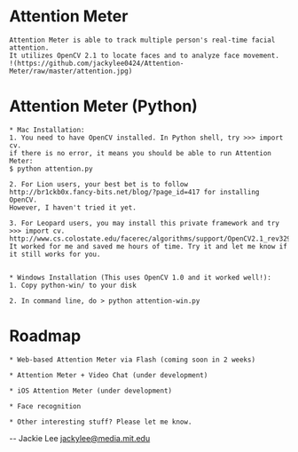Attention Meter
===============

	Attention Meter is able to track multiple person's real-time facial attention.
	It utilizes OpenCV 2.1 to locate faces and to analyze face movement.
	!(https://github.com/jackylee0424/Attention-Meter/raw/master/attention.jpg)

Attention Meter (Python)
===============

	* Mac Installation:
	1. You need to have OpenCV installed. In Python shell, try >>> import cv.
	if there is no error, it means you should be able to run Attention Meter: 
	$ python attention.py
	
	2. For Lion users, your best bet is to follow 
	http://br1ckb0x.fancy-bits.net/blog/?page_id=417 for installing OpenCV. 		
	However, I haven't tried it yet.

	3. For Leopard users, you may install this private framework and try 
	>>> import cv. http://www.cs.colostate.edu/facerec/algorithms/support/OpenCV2.1_rev3291_MacOS10.6.pkg 
	It worked for me and saved me hours of time. Try it and let me know if 	it still works for you. 


	* Windows Installation (This uses OpenCV 1.0 and it worked well!):
	1. Copy python-win/ to your disk

	2. In command line, do > python attention-win.py

Roadmap
===============
	* Web-based Attention Meter via Flash (coming soon in 2 weeks)
	
	* Attention Meter + Video Chat (under development)
	
	* iOS Attention Meter (under development)
	
	* Face recognition
	
	* Other interesting stuff? Please let me know.

--
Jackie Lee
jackylee@media.mit.edu
